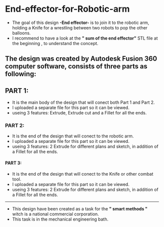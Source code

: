 # End-effector-for-Robotic-arm

- The goal of this design **-End effector-** is to join it to the robotic arm, holding a Knife for a wrestling between two robots to pop the other balloons.
- I recommend to have a look at the **" sum of the end effector"** STL file at the beginning , to understand the concept.

The design was created by **Autodesk Fusion 360** computer software, consists of three parts as following:
---
## PART 1:
- It is the main body of the design that will conect both Part 1 and Part 2.
- I uploaded a separate file for this part so it can be viewed.
- useing 3 features: Extrude, Extrude cut and a Fillet for all the ends.

### PART 2:
- It is the end of the design that will conect to the robotic arm.
- I uploaded a separate file for this part so it can be viewed.
- useing 3 features: 2 Extrude for different plans and sketch, in addition of a Fillet for all the ends.

#### PART 3:
- It is the end of the design that will conect to the Knife or other combat tool.
- I uploaded a separate file for this part so it can be viewed.
- useing 3 features: 2 Extrude for different plans and sketch, in addition of a Fillet for all the ends.

---
- This design have been created as a task for the **" smart methods "** witch is a national commercial corporation.
- This task is in the mechanical engineering bath.
